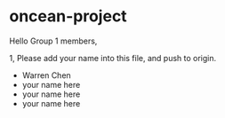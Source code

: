# oncean-project

Hello Group 1 members,


1, Please add your name into this file, and push to origin.

- Warren Chen
- your name here
- your name here
- your name here
